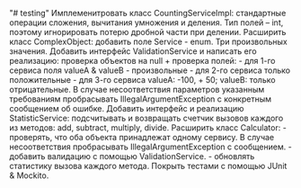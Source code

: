 "# testing" 
Имплеменитровать класс CountingServiceImpl: стандартные операции сложения, вычитания умножения и деления. Тип полей – int, поэтому игнорировать потерю дробной части при делении.
Расширить класс ComplexObject: добавить поле Service - enum. Три произвольных значения.
Добавить интерфейс ValidationService и написать его реализацию: проверка объектов на null + проверка полей:
                - для 1-го сервиса поля valueA & valueB - произвольные
                - для 2-го сервиса только положительные
                - для 3-го сервиса valueA: -100, + 50; valueB: только отрицательные.
В случае несоответствия параметров указанным требованиям пробрасывать IllegalArgumentException с конкретным сообщением об ошибке.
Добавить интерфейс и реализацию StatisticService: подсчитывать и возвращать счетчик вызовов каждого из методов: add, subtract, multiply, divide.
Расширить класс Calculator: 
                - проверять, что оба объекта принадлежат одному сервису. В случае несоответствия пробрасывать IllegalArgumentException с сообщением.
                - добавить валидацию с помощью ValidationService.
                - обновлять статистику вызова каждого метода.
Покрыть тестами с помощью JUnit & Mockito.
